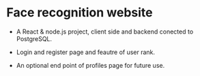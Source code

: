 # Face recognition website

- A React & node.js project, client side and backend conected to PostgreSQL.

- Login and register page and feautre of user rank.

- An optional end point of profiles page for future use. 
 

